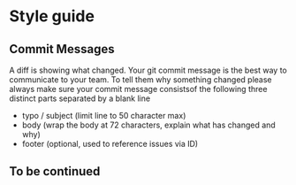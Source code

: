 # Style guide

## Commit Messages

A diff is showing what changed. Your git commit message is the best way to communicate to your team. 
To tell them why something changed please always make sure your commit message consistsof the following
three distinct parts separated by a blank line

- typo / subject (limit line to 50 character max)
- body (wrap the body at 72 characters, explain what has changed and why)
- footer (optional, used to reference issues via ID)

## To be continued
